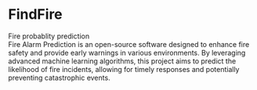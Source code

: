 # FindFire
Fire probablity prediction  
Fire Alarm Prediction is an open-source software designed to enhance fire safety and provide early warnings in various environments. By leveraging advanced machine learning algorithms, this project aims to predict the likelihood of fire incidents, allowing for timely responses and potentially preventing catastrophic events.
